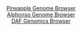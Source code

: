 <div id="Pineapple_Genome_Browser" align="center">
  <a href="https://igv.org/app/?sessionURL=blob:zZJda9swFIb_i6BlA8eW5XzZEEbSJmtpurVpU9OUYk5s2RaVJVdS4iYh_31q2djNCs3FxsAX8kG23vfRs0NrqjSTAkWIuH7H9X3kIF3K5gaqmtNvUFGNohy4pg5SNKeKipSiaIdy0Abms6n9sjSm1pHnMVO3KhCFdHXgQgVbKaDRbior70RyDkupwEilvZGCtfRYsW41dAl17dqzA7fjZWDAA16XUmjp1VQUSWP_l_waJQUVsqJJteKGvQVIbB6bMXNz.DKMb4ZpSrW.oJvzbDC8OB_eBeP54mv3ZDH_fhbPu_HxDSsEmJWigyMyalSQN6fjcrTp9UczteDiZUHPj8iEkPuj4PR4_FIzRfXA7_n9LulhElo4TGT05X_qbR92YHftTzfydvp0GZ5RW3emr8qN6aiyGWGp32m.dxCX6cragNJS9SIfOwHuOh3Sbb0u_b6D8SsfJRmKHh4dZBSkT3b7ww6ZTW2dQZo.r970cZBUGVUoaoUY9_wwJJ12r43D0N87O7RS_O_Bncxnoe0zJKSb5IwbK3SWaFFrF4Rw12nuFtsDaU4aUoKQiwzu9UhOfD7XcSZnfbCK4T_RDLAlYA9_u0Jb9SOZ_ol5HwnimuWhul1eTsN2tgzFrYjvr8d83B5ebbcxre.u38VzGJpcqgqM3W8n9vWnb2tQDISxgzXTbMk4M5vYUpQNinwSWG1RKrm0HiJVLD9hBzt.B3_.rWewf9z_AA--">Pineapple Genome Browser</a>
</div>
<div id="Alphonso_Genome_Browser" align="center">
  <a href="https://igv.org/app/?sessionURL=blob:zZJdT9swFIb_iyXQJqWJndCmiYSmFCgrhbJRulIQitzESd0mtmc7CaHqf59Bm3bDJHqxaZIv7CN_vOfxswU1kYpyBkLg2qhrIwQsoFa8meJSFGSCS6JAmOFCEQtIkhFJWEJAuAUZVhrPbi7NyZXWQoWOQ7XolJjl3FaejUv8zBlulJ3w0jnhRYGXXGLNpXIGEtfcoXndacgSC2Gbtz2766RYYwcXYsWZ4o4gLI8bc1_8qxTnhPGSxGVVaPoaIDZ5TMbUzvCnaD6NkoQoNSbtKD2OxqPom3c2uz_vndzPrj_PZ7354ZTmDOtKkuNmFVwkGz56np8fuMN2M4Cj9mp8p8TTIsgPvNPDsydBJVHHyEf9nutD5Bs0lKXk6X_q2gy6Z.dRVcOvR7cH7mDo9oft4vo0uJyjFJNm7S3e7LwPdhYoeFIZF0Cykn6IoOXBntV1e52XKepbEAaGj.QUhA.PFtASJxuz_WELdCuMMUCR79WrPBbgMiUShJ0AQh8Fgds98o9gEKCdtQWVLP4e3OHsJvChG7luL85ooY3OaayYUDZmzK6TzM6f96SJ.zrT.ca7vTIaTdmJwdo9K71iIsiiWkR_4GkB8_zrJ5pm35Pqn7j3niC2Xu4rXCUG7fR8DdcT1zAygMY3KIu.3K1T0U908yaiF5n2w5NxWWJt9puKWf60rsaSYqZNoaaKLmlBdTs3JHkDQuR6Rl6Q8IIbG4HMlx.gBS3UhR9_S.rtHnc_AA--">Alphonso Genome Browser</a>
</div>


<div id="DAF_Genomics_Browser" align="center">
  <a href="https://ink-blot.github.io/?sessionURL=blob:tZFra9swFIb_i6D95Kvs2LUhDGdLtqxpxhLcsJQSTuzjWKtteZKcNA357xNex2CjjEEHkpA4l_fVeU5kj0Iy3pCYUMsdWK5LDCJLflhC3VY4hxoliQuoJBpEYIECmwxJfCIFSAXpYqYrS6VaGdt2DoW5w4bXLJOW9CxoTck7VaJONakFNTzxBg7SynitkxXYULUlbyS3IctQStOxW2x2mwPo42ds07fETd1VivWqG21CG8utArRb1uT4.Bcj_0FZL_YmWS2Tvv4aj9N8mFxPk1tvnK7fB2_X6acPqzRYXS7ZrgHVCRzuH4LJdjb2xP5ppqbw5eh_vaAjtlaiuL258N5djh9bJlAO3dC9CmjoeBE5G6TiWachkKwUbuz6RkivDOr75vPVGwR6CoIzEt_dG0QJyB50.t2JqGOrURGJ37qemkG4yFGQ2IwcJ3SjiA780HeiyD0bJ9KJ6pVZTtJFFDo0oTSwtlBr_YJV_QC10J_B1wL5W2e9_xWU3PK1PBY42c4PKyZGn_fOx3ARzLOR8wImg7z4rYKLGpQO_Xg.Q4FKq9XYqF9UvPP9.Ts-">DAF Genomics Browser</a>
</div>
